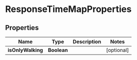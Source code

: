 
# ResponseTimeMapProperties

## Properties
Name | Type | Description | Notes
------------ | ------------- | ------------- | -------------
**isOnlyWalking** | **Boolean** |  |  [optional]



